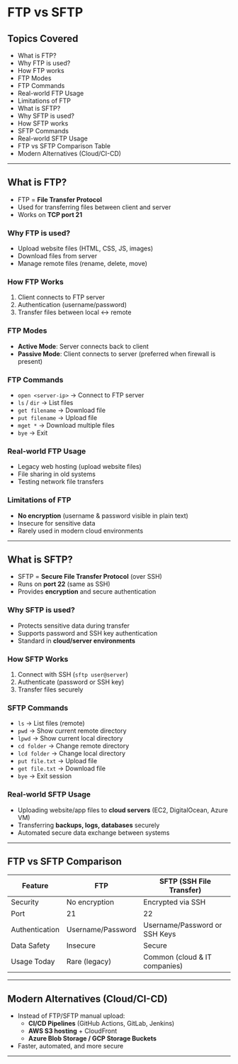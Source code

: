 # FTP vs SFTP

##  Topics Covered
- What is FTP?
- Why FTP is used?
- How FTP works
- FTP Modes
- FTP Commands
- Real-world FTP Usage
- Limitations of FTP
- What is SFTP?
- Why SFTP is used?
- How SFTP works
- SFTP Commands
- Real-world SFTP Usage
- FTP vs SFTP Comparison Table
- Modern Alternatives (Cloud/CI-CD)

---

##  What is FTP?
- FTP = **File Transfer Protocol**
- Used for transferring files between client and server
- Works on **TCP port 21**

### Why FTP is used?
- Upload website files (HTML, CSS, JS, images)
- Download files from server
- Manage remote files (rename, delete, move)

### How FTP Works
1. Client connects to FTP server  
2. Authentication (username/password)  
3. Transfer files between local ↔ remote  

### FTP Modes
- **Active Mode**: Server connects back to client  
- **Passive Mode**: Client connects to server (preferred when firewall is present)  

### FTP Commands
- `open <server-ip>` → Connect to FTP server  
- `ls` / `dir` → List files  
- `get filename` → Download file  
- `put filename` → Upload file  
- `mget *` → Download multiple files  
- `bye` → Exit  

### Real-world FTP Usage
- Legacy web hosting (upload website files)  
- File sharing in old systems  
- Testing network file transfers  

### Limitations of FTP
- **No encryption** (username & password visible in plain text)  
- Insecure for sensitive data  
- Rarely used in modern cloud environments  

---

##  What is SFTP?
- SFTP = **Secure File Transfer Protocol** (over SSH)  
- Runs on **port 22** (same as SSH)  
- Provides **encryption** and secure authentication  

### Why SFTP is used?
- Protects sensitive data during transfer  
- Supports password and SSH key authentication  
- Standard in **cloud/server environments**  

### How SFTP Works
1. Connect with SSH (`sftp user@server`)  
2. Authenticate (password or SSH key)  
3. Transfer files securely  

### SFTP Commands
- `ls` → List files (remote)  
- `pwd` → Show current remote directory  
- `lpwd` → Show current local directory  
- `cd folder` → Change remote directory  
- `lcd folder` → Change local directory  
- `put file.txt` → Upload file  
- `get file.txt` → Download file  
- `bye` → Exit session  

### Real-world SFTP Usage
- Uploading website/app files to **cloud servers** (EC2, DigitalOcean, Azure VM)  
- Transferring **backups, logs, databases** securely  
- Automated secure data exchange between systems  

---

##  FTP vs SFTP Comparison

| Feature        | FTP                        | SFTP (SSH File Transfer)        |
|----------------|----------------------------|---------------------------------|
| Security       |  No encryption            |  Encrypted via SSH            |
| Port           | 21                         | 22                              |
| Authentication | Username/Password          | Username/Password or SSH Keys   |
| Data Safety    | Insecure                   | Secure                          |
| Usage Today    | Rare (legacy)              | Common (cloud & IT companies)   |

---

##  Modern Alternatives (Cloud/CI-CD)
- Instead of FTP/SFTP manual upload:  
  - **CI/CD Pipelines** (GitHub Actions, GitLab, Jenkins)  
  - **AWS S3 hosting** + CloudFront  
  - **Azure Blob Storage / GCP Storage Buckets**  
- Faster, automated, and more secure  

---

